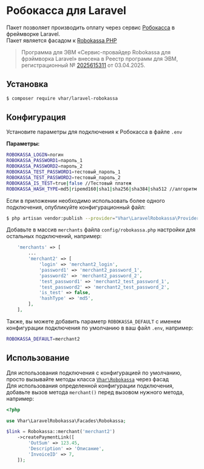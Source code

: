
# Робокасса для Laravel

Пакет позволяет производить оплату через сервис [Робокасса](https://docs.robokassa.ru/) в фреймворке Laravel.  
Пакет является фасадом к [Robokassa PHP](https://github.com/vhar/robokassa-php)
>Программа для ЭВМ «Сервис-провайдер Robokassa для фрэймворка Laravel» внесена в Реестр программ для ЭВМ, регистрационный № [2025615311](https://fips.ru/registers-doc-view/fips_servlet?DB=EVM&rn=7886&DocNumber=2025615311&TypeFile=html) от 03.04.2025.



## Установка

```bash
$ composer require vhar/laravel-robokassa
```


## Конфигурация

Установите параметры для подключения к Робокасса в файле `.env`

**Параметры:** 
```bash
ROBOKASSA_LOGIN=логин  
ROBOKASSA_PASSWORD1=пароль_1  
ROBOKASSA_PASSWORD2=пароль_2  
ROBOKASSA_TEST_PASSWORD1=тестовый_пароль_1  
ROBOKASSA_TEST_PASSWORD2=тестовый_пароль_2  
ROBOKASSA_IS_TEST=true|false //Тестовый платеж  
ROBOKASSA_HASH_TYPE=md5|ripemd160|sha1|sha256|sha384|sha512 //алгоритм расчета хэша  
```

Если в приложении необходимо использовать более одного подключения, опубликуйте конфигурационный файл:  
```bash
$ php artisan vendor:publish --provider="Vhar\LaravelRobokassa\Providers\RobokassaServiceProvider" 
```

Добавьте в массив `merchants` файла `config/robokassa.php` настройки для остальных подключений, например:  
```php
    'merchants' => [
        ...
        'merchant2' => [
            'login' => 'merchant2_login',
            'password1' => 'merchant2_password_1',
            'password2' => 'merchant2_password_2',
            'test_password1' => 'merchant2_test_password_1',
            'test_password2' => 'merchant2_test_password_2',
            'is_test' => false,
            'hashType' => 'md5',
        ],
    ],

```

Также, вы можете добавить параметр `ROBOKASSA_DEFAULT` с именем конфигурации подключения по умолчанию в ваш файл `.env`, например: 
```bash
ROBOKASSA_DEFAULT=merchant2
```


## Использование

Для использования подключения с конфигурацией по умолчанию, просто вызывайте методы класса [`Vhar\Robokassa`](https://github.com/vhar/robokassa-php) через фасад   
Для использования определенной конфигурации подключения, добавьте вызов метода `merchant()` перед вызовом нужного метода, например:  
```php
<?php

use Vhar\LaravelRobokassa\Facades\Robokassa;

$link = Robokassa::merchant('merchant2')
    ->createPaymentLink([
        'OutSum' => 123.45,
        'Description' => 'Описание',
        'InvoiceID' => 7,
    ]);
```

